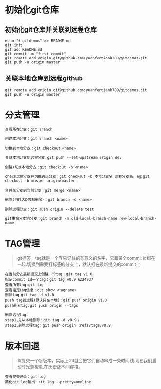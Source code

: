 # 初始化git仓库
## 初始化git仓库并关联到远程仓库
```
echo "# gitdemos" >> README.md
git init
git add README.md
git commit -m "first commit"
git remote add origin git@github.com:yuanfentiank789/gitdemos.git
git push -u origin master
```

## 关联本地仓库到远程github
```
git remote add origin git@github.com:yuanfentiank789/gitdemos.git
git push -u origin master
```

# 分支管理

```
查看所在分支：git branch

创建本地分支：git branch <name>

切换到本地分支：git checkout <name>

关联本地分支到远程分支:git push --set-upstream origin dev

创建+切换本地分支：git checkout -b <name>

check远程分支并切换到该分支：git checkout -b 本地分支名 远程分支名，eg:git checkout -b master origin/master

合并某分支到当前分支：git merge <name>

删除分支(大D强制删除)：git branch -d <name>

删除远程分支：git push origin --delete test

git重命名本地分支：git branch -m old-local-branch-name new-local-branch-name

```

# TAG管理

>git标签，tag就是一个容易记住的有意义的名字，它跟某个commit id绑在一起.切换到需要打标签的分支上，默认打在最新提交的commit上.

```
在当前分支最新提交上创建一个tag：git tag v1.0
指定commit id一个tag：git tag v0.9 6224937
查看所有tag:git tag
查看指定tag信息：git show <tagname>
删除tag:git tag -d v1.0
push tag到远程(默认只在本地)：git push origin v1.0
push所有tag:git push origin --tags

删除远程tag：
step1,先从本地删除：git tag -d v0.9；
step2.删除远程tag：git push origin :refs/tags/v0.9

```

# 版本回退

> 每提交一个新版本，实际上Git就会把它们自动串成一条时间线.现在我们启动时光穿梭机,在历史版本间穿梭。

```
查看提交记录：git log
简化git log输出：git log --pretty=oneline

```
